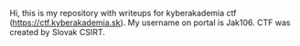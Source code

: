 Hi, this is my repository with writeups for kyberakademia ctf (https://ctf.kyberakademia.sk). My username on portal is Jak106. CTF was created by Slovak CSIRT.
